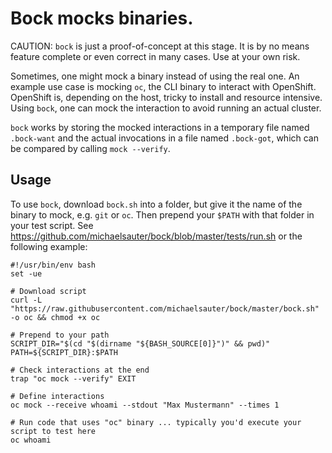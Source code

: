 # Bock mocks binaries.

CAUTION: `bock` is just a proof-of-concept at this stage. It is by no means feature complete or even correct in many cases. Use at your own risk.

Sometimes, one might mock a binary instead of using the real one.
An example use case is mocking `oc`, the CLI binary to interact with OpenShift.
OpenShift is, depending on the host, tricky to install and resource intensive.
Using `bock`, one can mock the interaction to avoid running an actual cluster.

`bock` works by storing the mocked interactions in a temporary file named
`.bock-want` and the actual invocations in a file named `.bock-got`, which can
be compared by calling `mock --verify`.

## Usage

To use `bock`, download `bock.sh` into a folder, but give it the  name of the
binary to mock, e.g. `git` or `oc`. Then prepend your `$PATH` with that folder
in your test script. See
https://github.com/michaelsauter/bock/blob/master/tests/run.sh or the following
example:

```
#!/usr/bin/env bash
set -ue

# Download script
curl -L "https://raw.githubusercontent.com/michaelsauter/bock/master/bock.sh" -o oc && chmod +x oc

# Prepend to your path
SCRIPT_DIR="$(cd "$(dirname "${BASH_SOURCE[0]}")" && pwd)"
PATH=${SCRIPT_DIR}:$PATH

# Check interactions at the end
trap "oc mock --verify" EXIT

# Define interactions
oc mock --receive whoami --stdout "Max Mustermann" --times 1

# Run code that uses "oc" binary ... typically you'd execute your script to test here
oc whoami
```
